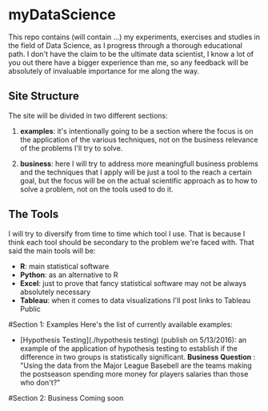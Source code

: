 # myDataScience

This repo contains (will contain ...) my experiments, exercises and studies in the field of Data Science, as I progress through a thorough educational path.
I don't have the claim to be the ultimate data scientist, I know a lot of you out there have a bigger experience than me, so any feedback will be absolutely
of invaluable importance for me along the way.

## Site Structure
The site will be divided in two different sections:

1. **examples**: it's intentionally going to be a section where the focus is on the application of the various techniques, not on the business relevance of the problems I'll try to solve.
	
2. **business**: here I will try to address more meaningfull business problems and the techniques that I apply will be just a tool to the reach a certain goal, but the focus will be on the actual scientific approach as to how to solve a problem, not on the tools used to do it.
	
## The Tools
I will try to diversify from time to time which tool I use. That is because I think each tool should be secondary to the problem we're faced with.
That said the main tools will be:

* **R**: main statistical software
* **Python**: as an alternative to R
* **Excel**: just to prove that fancy statistical software may not be always absolutely necessary
* **Tableau**: when it comes to data visualizations I'll post links to Tableau Public
	
#Section 1: Examples
Here's the list of currently available examples:

* [Hypothesis Testing](./hypothesis testing) (publish on 5/13/2016): an example of the application of hypothesis testing to establish if the difference in two groups is statistically significant. **Business Question** : "Using the data from the Major League Basebell are the teams making the postseason spending more money for players salaries than those who don't?"
	
	
#Section 2: Business
Coming soon

